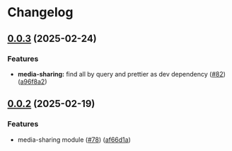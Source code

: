 # Changelog

## [0.0.3](https://github.com/2060-io/credo-ts-didcomm-ext/compare/@2060.io/credo-ts-didcomm-media-sharing@v0.0.2...@2060.io/credo-ts-didcomm-media-sharing@v0.0.3) (2025-02-24)


### Features

* **media-sharing:** find all by query and prettier as dev dependency ([#82](https://github.com/2060-io/credo-ts-didcomm-ext/issues/82)) ([a96f8a2](https://github.com/2060-io/credo-ts-didcomm-ext/commit/a96f8a2f8a76eaec8d3f8eca8608c6689360a923))

## [0.0.2](https://github.com/2060-io/credo-ts-didcomm-ext/compare/@2060.io/credo-ts-didcomm-media-sharing-v0.0.1...@2060.io/credo-ts-didcomm-media-sharing@v0.0.2) (2025-02-19)


### Features

* media-sharing module ([#78](https://github.com/2060-io/credo-ts-didcomm-ext/issues/78)) ([af66d1a](https://github.com/2060-io/credo-ts-didcomm-ext/commit/af66d1a995cbf7b06d0b08266177674aae3f51de))

